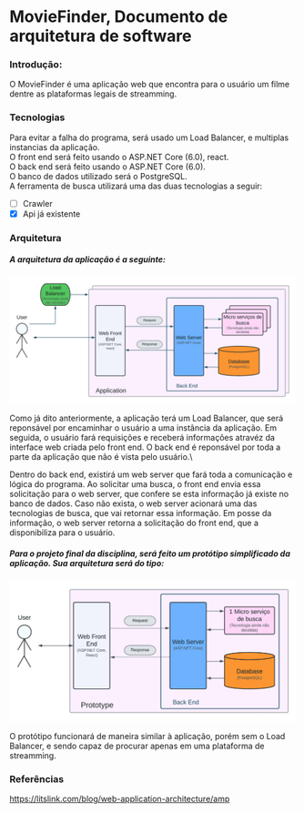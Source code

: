 # **MovieFinder**, Documento de arquitetura de software

### Introdução:

O MovieFinder é uma aplicação web que encontra para o usuário um filme dentre as plataformas legais de streamming.

### Tecnologias

Para evitar a falha do programa, será usado um Load Balancer, e multiplas instancias da aplicação.\
O front end será feito usando o ASP.NET Core (6.0), react. \
O back end será feito usando o ASP.NET Core (6.0).\
O banco de dados utilizado será o PostgreSQL.\
A ferramenta de busca utilizará uma das duas tecnologias a seguir:
- [ ] Crawler
- [x] Api já existente

### Arquitetura
##### A arquitetura da aplicação é a seguinte:

![Diagrama da aplicação](/assets/ApplicationDiagram.jpeg "Diagrama da aplicação")

Como já dito anteriormente, a aplicação terá um Load Balancer, que será reponsável por encaminhar o usuário a uma instância da aplicação. Em seguida, o usuário fará requisições e receberá informações atravéz da interface web criada pelo front end. O back end é reponsável por toda a parte da aplicação que não é vista pelo usuário.\

Dentro do back end, existirá um web server que fará toda a comunicação e lógica do programa. Ao solicitar uma busca, o front end envia essa solicitação para o web server, que confere se esta informação já existe no banco de dados. Caso não exista, o web server acionará uma das tecnologias de busca, que vai retornar essa informação. Em posse da informação, o web server retorna a solicitação do front end, que a disponibiliza para o usuário.


##### Para o projeto final da disciplina, será feito um protótipo simplificado da aplicação. Sua arquitetura será do tipo:

![Diagrama do protótipo](/assets/PrototypeDiagram.jpeg "Diagrama do protótipo")

O protótipo funcionará de maneira similar à aplicação, porém sem o Load Balancer, e sendo capaz de procurar apenas em uma plataforma de streamming.

### Referências
https://litslink.com/blog/web-application-architecture/amp 
